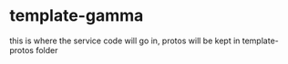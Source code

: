 # template-gamma
this is where the service code will go in, protos will be kept in template-protos folder
